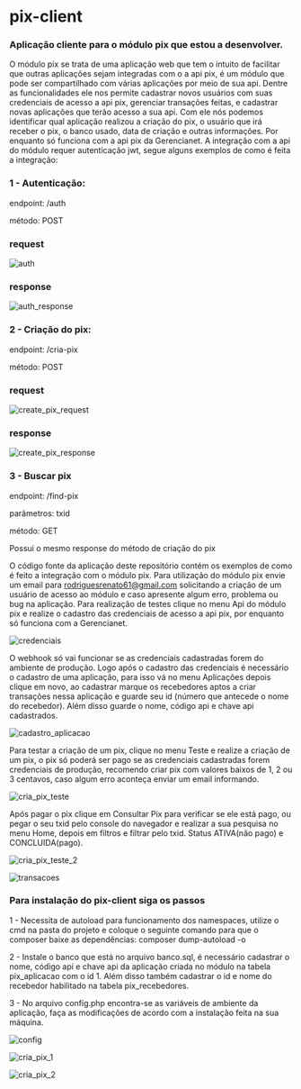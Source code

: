 # pix-client
### Aplicação cliente para o módulo pix que estou a desenvolver.

O módulo pix se trata de uma aplicação web que tem o intuito de facilitar que outras aplicações sejam integradas com o a api pix, é um módulo que pode ser compartilhado com várias aplicações por meio de sua api. Dentre as funcionalidades ele nos permite cadastrar novos usuários com suas credenciais de acesso a api pix, gerenciar transações feitas, e cadastrar novas aplicações que terão acesso a sua api.
Com ele nós podemos identificar qual aplicação realizou a criação do pix, o usuário que irá receber o pix, o banco usado, data de criação e outras informações. Por enquanto só funciona com a api pix da Gerencianet. A integração com a api do módulo requer autenticação jwt, segue alguns exemplos de como é feita a integração:

### 1 - Autenticação:
endpoint: /auth

método: POST

### request

![auth](https://github.com/rodriguesrenato61/pix-client/blob/main/prints/auth.png)

### response

![auth_response](https://github.com/rodriguesrenato61/pix-client/blob/main/prints/auth_response.png)

### 2 - Criação do pix:
endpoint: /cria-pix

método: POST

### request

![create_pix_request](https://github.com/rodriguesrenato61/pix-client/blob/main/prints/create_pix_request.png)

### response

![create_pix_response](https://github.com/rodriguesrenato61/pix-client/blob/main/prints/create_pix_response.png)

### 3 - Buscar pix
endpoint: /find-pix

parâmetros: txid

método: GET

Possui o mesmo response do método de criação do pix

O código fonte da aplicação deste repositório contém os exemplos de como é feito a integração com o módulo pix. 
Para utilização do módulo pix envie um email para rodriguesrenato61@gmail.com solicitando a criação de um usuário de acesso ao módulo e caso apresente algum erro, problema ou bug na aplicação.
Para realização de testes clique no menu Api do módulo pix e realize o cadastro das credenciais de acesso a api pix, por enquanto só funciona com a Gerencianet.

![credenciais](https://github.com/rodriguesrenato61/pix-client/blob/main/prints/tela_credenciais.png)

O webhook só vai funcionar se as credenciais cadastradas forem do ambiente de produção.
Logo após o cadastro das credenciais é necessário o cadastro de uma aplicação, para isso vá no menu Aplicações depois clique em novo, ao cadastrar marque os recebedores aptos a criar transações nessa aplicação e guarde seu id (número que antecede o nome do recebedor). Além disso guarde o nome, código api e chave api cadastrados.

![cadastro_aplicacao](https://github.com/rodriguesrenato61/pix-client/blob/main/prints/cadastrar_aplicacao.png)

Para testar a criação de um pix, clique no menu Teste e realize a criação de um pix, o pix só poderá ser pago se as credenciais cadastradas forem credenciais de produção, recomendo criar pix com valores baixos de 1, 2 ou 3 centavos, caso algum erro aconteça enviar um email informando.

![cria_pix_teste](https://github.com/rodriguesrenato61/pix-client/blob/main/prints/cria_pix_teste.png)

Após pagar o pix clique em Consultar Pix para verificar se ele está pago, ou pegar o seu txid pelo console do navegador e realizar a sua pesquisa no menu Home, depois em filtros e filtrar pelo txid. Status ATIVA(não pago) e CONCLUIDA(pago).

![cria_pix_teste_2](https://github.com/rodriguesrenato61/pix-client/blob/main/prints/cria_pix_teste_2.png)

![transacoes](https://github.com/rodriguesrenato61/pix-client/blob/main/prints/transacoes.png)

### Para instalação do pix-client siga os passos

1 - Necessita de autoload para funcionamento dos namespaces, utilize o cmd na pasta do projeto e coloque o seguinte comando para que o composer baixe as dependências: composer dump-autoload -o

2 - Instale o banco que está no arquivo banco.sql, é necessário cadastrar o nome, código api e chave api da aplicação criada no módulo na tabela pix_aplicacao com o id 1. Além disso também cadastrar o id e nome do recebedor habilitado na tabela pix_recebedores.  

3 - No arquivo config.php encontra-se as variáveis de ambiente da aplicação, faça as modificações de acordo com a instalação feita na sua máquina.

![config](https://github.com/rodriguesrenato61/pix-client/blob/main/prints/config.png)

![cria_pix_1](https://github.com/rodriguesrenato61/pix-client/blob/main/prints/cria-pix_1.png)

![cria_pix_2](https://github.com/rodriguesrenato61/pix-client/blob/main/prints/cria_pix_2.png)


